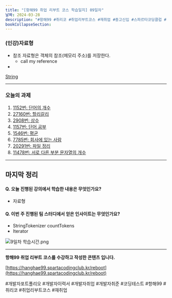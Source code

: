 ```yaml
---
title: "[항해99 취업 리부트 코스 학습일지] 09일차"
날짜: 2024-03-28
description: "#항해99 #취리코 #취업리부트코스 #재취업 #중고신입 #스파르타코딩클럽 #개발자취업 #개발자취준 #코딩테스트"
bookCollapseSection:
---
```

### (인강)자료형
- 참조 자료형은 객체의 참조(메모리 주소)를 저장한다.
	- call my reference
- 

[String](String.md)

---
### 오늘의 과제

1. [1152번: 단어의 개수](Coding%20Test/2024/24.03/4주차/B1152-단어의%20개수.md)
2. [27160번: 할리갈리](Coding%20Test/2024/24.03/4주차/B27160-할리갈리.md)
3. [2908번: 상수](Coding%20Test/2024/24.03/4주차/B2908-상수.md)
4. [1157번: 단어 공부](Coding%20Test/2024/24.03/4주차/B1157-단어%20공부.md)
5. [1546번: 평균](Coding%20Test/2024/24.03/4주차/B1546-평균.md)
6. [7785번: 회사에 있는 사람](Coding%20Test/2024/24.03/4주차/B7785-회사에%20있는%20사람.md)
7. [20291번: 파일 정리](Coding%20Test/2024/24.03/4주차/B20291-파일%20정리.md)
8. [11478번: 서로 다른 부분 문자열의 개수](Coding%20Test/2024/24.03/4주차/B11478-서로%20다른%20부분%20문자열의%20개수)


---
마지막 정리
---
#### Q. 오늘 진행된 강의에서 학습한 내용은 무엇인가요?
- 자료형

#### Q. 이번 주 진행된 팀 스터디에서 얻은 인사이트는 무엇인가요?
- StringTokenizer countTokens
- Iterator

![9일차 학습시간.png](/assets/Hanghae99/학습시간/9일차%20학습시간.png)

---
**항해99 취업 리부트 코스를 수강하고 작성한 콘텐츠 입니다.**

[https://hanghae99.spartacodingclub.kr/reboot](https://hanghae99.spartacodingclub.kr/reboot)

#개발자포트폴리오 #개발자이력서 #개발자취업 #개발자취준 #코딩테스트 #항해99 #취리코 #취업리부트코스 #재취업